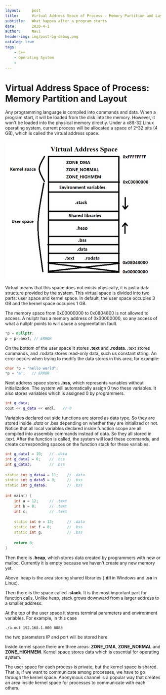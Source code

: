 ```yaml
---
layout:     post
title:      Virtual Address Space of Process - Memory Partition and Layout
subtitle:   What happen after a program starts
date:       2020-4-1
author:     Navi
header-img: img/post-bg-debug.png
catalog: true
tags:
    - C++
    - Operating System
    - 
---
```

# Virtual Address Space of Process: Memory Partition and Layout

Any programming language is compiled into commands and data. When a program start, it will be loaded from the disk into the memory. However, it won't be loaded into the physical memory directly. Under a x86-32 Linux operating system, current process will be allocated a space of 2^32 bits (4 GB), which is called the virtual address space.

![virtual-address-space](../img/cpp/virtual-address-space.png)

Virtual means that this space does not exists physically, it is just a data structure provided by the system. This virtual space is divided into two parts: user space and kernel space. In default, the user space occupies 3 GB and the kernel space occupies 1 GB.

The memory space from 0x00000000 to 0x0804800 is not allowed to access. A nullptr has a memory address of 0x00000000, so any access of what a nullptr points to will cause a segmentation fault.

```C++
*p = nullptr;
p = p->next; // ERROR
```

On the bottom of the user space it stores **.text** and **.rodata**. .text stores commands, and .rodata stores read-only data, such us constant string. An error occurs when trying to modify the data stores in this area, for example:

```C++
char *p = "hello world";
*p = 'a';	// ERROR
```

Next address space stores **.bss**, which represents variables without initialization. The system will automatically assign 0 two these variables. It also stores variables which is assigned 0 by programmers.

```C++
int g_data;
cout << g_data << endl;	  // 0
```

Variables declared out side functions are stored as data type. So they are stored inside *.data* or .bss depending on whether they are initialized or not. Notice that all local variables declared inside function scope are all compiled into assembly commands instead of data. So they all stored in .text. After the function is called, the system will load these commands, and create corresponding spaces on the function stack for these variables. 

```c++
int g_data1 = 10;	// .data
int g_data2 = 0;	// .bss
int g_data3;		// .bss

static int g_data4 = 11;	// .data
static int g_data5 = 0;		// .bss
static int g_data6;			// .bss

int main() {
    int a = 12;		// .text
    int b = 0;		// .text
    int c;			// .text
    
    static int e = 13;		// .data
    static int f = 0;		// .bss
    static int g;			// .bss
    
    return 0;
}
```

Then there is **.heap**, which stores data created by programmers with new or malloc. Currently it is empty because we haven't create any new memory yet.

Above .heap is the area storing shared libraries (**.dll** in Windows and **.so** in Linux). 

Then there is the space called **.stack**. It is the most important part for function calls. Unlike heap, stack grows downward from a larger address to a smaller address.

At the top of the user space it stores terminal parameters and environment variables. For example, in this case 

```shell
./a.out 192.168.1.000 8888
```

the two parameters IP and port will be stored here.

Inside kernel space there are three areas: **ZONE_DMA**, **ZONE_NORMAL** and **ZONE_HIGHMEM**. Kernel space stores data which is essential for operating system.

The user space for each process is private, but the kernel space is shared. That is, if we want to communicate among processes, we have to go through the kernel space. Anonymous channel is a popular way that creates an area inside kernel space for processes to communicate with each others.
